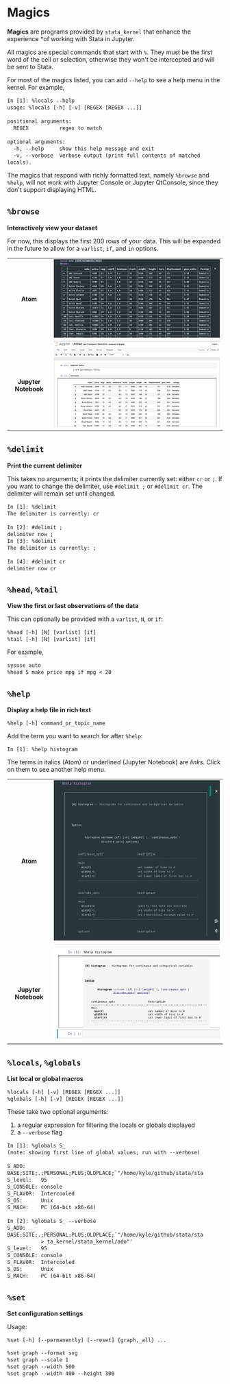 # Magics

**Magics** are programs provided by `stata_kernel` that enhance the experience
*of working with Stata in Jupyter.

All magics are special commands that start with `%`. They must be the first word
of the cell or selection, otherwise they won't be intercepted and will be sent
to Stata.

For most of the magics listed, you can add `--help` to see a help menu in the kernel. For example,
```
In [1]: %locals --help
usage: %locals [-h] [-v] [REGEX [REGEX ...]]

positional arguments:
  REGEX          regex to match

optional arguments:
  -h, --help     show this help message and exit
  -v, --verbose  Verbose output (print full contents of matched locals).
```

The magics that respond with richly formatted text, namely `%browse` and
`%help`, will not work with Jupyter Console or Jupyter QtConsole, since they
don't support displaying HTML.

## `%browse`

**Interactively view your dataset**

For now, this displays the first 200 rows of your data. This will be expanded in the future to allow for a `varlist`, `if`, and `in` options.

|                      |                                                 |
|:--------------------:|:-----------------------------------------------:|
|       **Atom**       |         ![Atom](../img/browse_atom.png)         |
| **Jupyter Notebook** | ![Jupyter Notebook](../img/browse_notebook.png) |

## `%delimit`

**Print the current delimiter**

This takes no arguments; it prints the delimiter currently set: either `cr` or
`;`. If you want to change the delimiter, use `#delimit ;` or `#delimit cr`. The
delimiter will remain set until changed.

```
In [1]: %delimit
The delimiter is currently: cr

In [2]: #delimit ;
delimiter now ;
In [3]: %delimit
The delimiter is currently: ;

In [4]: #delimit cr
delimiter now cr
```

## `%head`, `%tail`

**View the first or last observations of the data**

This can optionally be provided with a `varlist`, `N`, or `if`:
```
%head [-h] [N] [varlist] [if]
%tail [-h] [N] [varlist] [if]
```

For example,
```
sysuse auto
%head 5 make price mpg if mpg < 20
```

## `%help`

**Display a help file in rich text**

```
%help [-h] command_or_topic_name
```

Add the term you want to search for after `%help`:
```
In [1]: %help histogram
```

The terms in italics (Atom) or underlined (Jupyter Notebook) are _links_. Click
on them to see another help menu.


|                      |                                                 |
|:--------------------:|:-----------------------------------------------:|
|       **Atom**       |         ![Atom](../img/atom_help_magic.png)         |
| **Jupyter Notebook** | ![Jupyter Notebook](../img/notebook_help_magic.png) |


## `%locals`, `%globals`

**List local or global macros**

```
%locals [-h] [-v] [REGEX [REGEX ...]]
%globals [-h] [-v] [REGEX [REGEX ...]]
```

These take two optional arguments:

1. a regular expression for filtering the locals or globals displayed
2. a `--verbose` flag

```
In [1]: %globals S_
(note: showing first line of global values; run with --verbose)

S_ADO:     BASE;SITE;.;PERSONAL;PLUS;OLDPLACE;`"/home/kyle/github/stata/sta
S_level:   95
S_CONSOLE: console
S_FLAVOR:  Intercooled
S_OS:      Unix
S_MACH:    PC (64-bit x86-64)

In [2]: %globals S_ --verbose
S_ADO:     BASE;SITE;.;PERSONAL;PLUS;OLDPLACE;`"/home/kyle/github/stata/sta
           > ta_kernel/stata_kernel/ado"'
S_level:   95
S_CONSOLE: console
S_FLAVOR:  Intercooled
S_OS:      Unix
S_MACH:    PC (64-bit x86-64)
```


## `%set`

**Set configuration settings**

Usage:
```
%set [-h] [--permanently] [--reset] {graph,_all} ...
```

```
%set graph --format svg
%set graph --scale 1
%set graph --width 500
%set graph --width 400 --height 300
```

<!-- ## `%time`

**Time Execution of a Command**

This timing is currently most exact on macOS and Linux using the console method of speaking to Stata. It may be redeveloped in the future to use Stata's `rmsg` option.

```stata
%time sleep 100
``` -->
